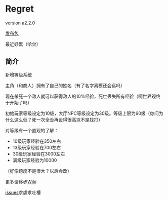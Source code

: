 ﻿# Regret
version a2.2.0

[发布包](https://gitee.com/LAWArthur/Regret/releases/)

最近好累（哈欠）

## 简介
新增等级系统

主角（和商人）拥有了自己的姓名（有了名字离模还会远吗）

现在杀死一个敌人就可以获得敌人的10%经验，死亡丢失所有经验（啊世界观终于开始了吗）

初始玩家等级设定为10级，大厅NPC等级设定为30级。等级上限为60级（你问为什么这么低？死一次全没再设得很高岂不是找打）

对等级有一个直观的了解：
- 10级玩家经验在350左右
- 13级玩家经验在700左右
- 30级玩家经验在3000左右
- 满级玩家经验为10000

（好像跨度不是很大？以后会改）

更多请移步[Wiki](https://github.com/LAWArthur/Regret/wiki/)

[issues](https://github.com/LAWArthur/Regret/issues/)求虐求吐槽

